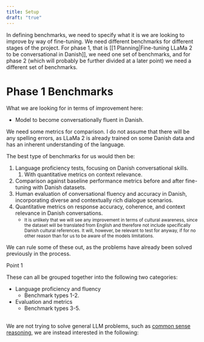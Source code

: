 ```yaml
---
title: Setup
draft: "true"
---
```

In defining benchmarks, we need to specify what it is we are looking to improve by way of fine-tuning. We need different benchmarks for different stages of the project. For phase 1, that is [[1 Planning|Fine-tuning LLaMa 2 to be conversational in Danish]], we need one set of benchmarks, and for phase 2 (which will probably be further divided at a later point) we need a different set of benchmarks.

# Phase 1 Benchmarks
What we are looking for in terms of improvement here:
- Model to become conversationally fluent in Danish.

We need some metrics for comparison. I do not assume that there will be any spelling errors, as LLaMa 2 is already trained on some Danish data and has an inherent understanding of the language. 



The best type of benchmarks for us would then be:
1. Language proficiency tests, focusing on Danish conversational skills.
	1. With quantitative metrics on context relevance.
2. Comparison against baseline performance metrics before and after fine-tuning with Danish datasets.
3. Human evaluation of conversational fluency and accuracy in Danish, incorporating diverse and contextually rich dialogue scenarios.
4. Quantitative metrics on response accuracy, coherence, and context relevance in Danish conversations.
	- <small>It is unlikely that we will see any improvement in terms of cultural awareness, since the dataset will be translated from English and therefore not include specifically Danish cultural references. It will, however, be relevant to test for anyway, if for no other reason than for us to be aware of the models limitations.</small>

We can rule some of these out, as the problems have already been solved previously in the process.

Point 1

These can all be grouped together into the following two categories:

- Language proficiency and fluency
	- Benchmark types 1-2.
- Evaluation and metrics
	- Benchmark types 3-5.

## 



We are not trying to solve general LLM problems, such as [common sense reasoning](https://arxiv.org/abs/1905.07830), we are instead interested in the following: